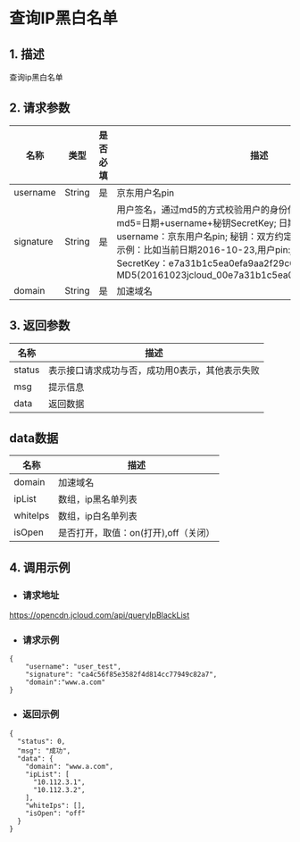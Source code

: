 # **查询IP黑白名单**

## **1. 描述**

查询ip黑白名单

## **2. 请求参数**

| **名称**   | **类型** | **是否必填** | **描述**                                                     |
| ---------- | -------- | ------------ | ------------------------------------------------------------ |
| username   | String   | 是           | 京东用户名pin                                                |
| signature  | String   | 是           |用户签名，通过md5的方式校验用户的身份信息，保障信息安全。</br>md5=日期+username+秘钥SecretKey; 日期：格式为 yyyymmdd; username：京东用户名pin; 秘钥：双方约定; </br>示例：比如当前日期2016-10-23,用户pin:jcloud_00,用户秘钥SecretKey：e7a31b1c5ea0efa9aa2f29c6559f7d61,那签名为MD5(20161023jcloud_00e7a31b1c5ea0efa9aa2f29c6559f7d61)|
| domain     | String   | 是           | 加速域名|

## **3. 返回参数**

| **名称**   | **描述** | 
| ---------- | -------- |
| status  | 表示接口请求成功与否，成功用0表示，其他表示失败  | 
| msg  | 提示信息 | 
| data | 返回数据| 

## **data数据**
| **名称**         | **描述**               |
| -------------- | -------------------- |
| domain      | 加速域名 |
| ipList  | 数组，ip黑名单列表  |
| whiteIps  | 数组，ip白名单列表  |
| isOpen   | 是否打开，取值：on(打开),off（关闭）   |

## **4. 调用示例**

- ### **请求地址**

https://opencdn.jcloud.com/api/queryIpBlackList

- ### **请求示例**

```
{
    "username": "user_test",
    "signature": "ca4c56f85e3582f4d814cc77949c82a7",
    "domain":"www.a.com"
}
```

- ### **返回示例**

```
{
  "status": 0,
  "msg": "成功",
  "data": {
    "domain": "www.a.com",
    "ipList": [
      "10.112.3.1",
      "10.112.3.2",
    ],
    "whiteIps": [],
    "isOpen": "off"
  }
}

```
